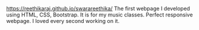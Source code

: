 https://reethikaraj.github.io/swarareethika/
The first webpage I developed using HTML, CSS, Bootstrap. It is for my music classes. Perfect responsive webpage. I loved every second working on it.
